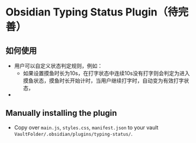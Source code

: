 # Obsidian Typing Status Plugin（待完善）


## 如何使用

- 用户可以自定义状态判定规则，例如：
  - 如果设置摸鱼时长为10s，在打字状态中连续10s没有打字则会判定为进入摸鱼状态，摸鱼时长开始计时，当用户继续打字时，自动变为有效打字状态，
- 

## Manually installing the plugin

- Copy over `main.js`, `styles.css`, `manifest.json` to your vault `VaultFolder/.obsidian/plugins/typing-status/`.
